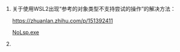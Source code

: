 1. 关于使用WSL2出现“参考的对象类型不支持尝试的操作”的解决方法：

   https://zhuanlan.zhihu.com/p/151392411

   [NoLsp.exe](NoLsp.exe)

2. 

